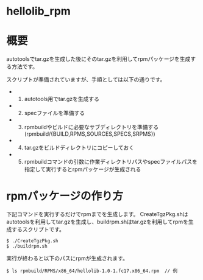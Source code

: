 hellolib\_rpm
=====

# 概要
autotoolsでtar.gzを生成した後にそのtar.gzを利用してrpmパッケージを生成する方法です。

スクリプトが準備されていますが、手順としては以下の通りです。
- 1. autotools用でtar.gzを生成する
- 2. specファイルを準備する
- 3. rpmbuildやビルドに必要なサブディレクトリを準備する(rpmbuild/{BUILD,RPMS,SOURCES,SPECS,SRPMS})
- 4. tar.gzをビルドディレクトリにコピーしておく
- 5. rpmbuildコマンドの引数に作業ディレクトリパスやspecファイルパスを指定して実行するとrpmパッケージが生成される

# rpmパッケージの作り方
下記コマンドを実行するだけでrpmまでを生成します。
CreateTgzPkg.shはautotoolsを利用してtar.gzを生成し、buildrpm.shはtar.gzを利用してrpmを生成するスクリプトです。
```
$ ./CreateTgzPkg.sh
$ ./buildrpm.sh
```

実行が終わると以下のパスにrpmが生成されます。
```
$ ls rpmbuild/RPMS/x86_64/hellolib-1.0-1.fc17.x86_64.rpm  // 例
```
